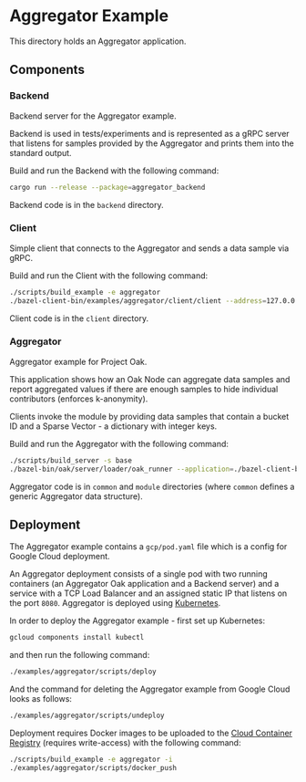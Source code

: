 # Aggregator Example

This directory holds an Aggregator application.

## Components

### Backend

Backend server for the Aggregator example.

Backend is used in tests/experiments and is represented as a gRPC server that
listens for samples provided by the Aggregator and prints them into the standard
output.

Build and run the Backend with the following command:

```bash
cargo run --release --package=aggregator_backend
```

Backend code is in the `backend` directory.

### Client

Simple client that connects to the Aggregator and sends a data sample via gRPC.

Build and run the Client with the following command:

```bash
./scripts/build_example -e aggregator
./bazel-client-bin/examples/aggregator/client/client --address=127.0.0.1:8080 --bucket=test --data=1:10,2:20,3:30
```

Client code is in the `client` directory.

### Aggregator

Aggregator example for Project Oak.

This application shows how an Oak Node can aggregate data samples and report
aggregated values if there are enough samples to hide individual contributors
(enforces k-anonymity).

Clients invoke the module by providing data samples that contain a bucket ID and
a Sparse Vector - a dictionary with integer keys.

Build and run the Aggregator with the following command:

```bash
./scripts/build_server -s base
./bazel-bin/oak/server/loader/oak_runner --application=./bazel-client-bin/examples/aggregator/config/config.bin
```

Aggregator code is in `common` and `module` directories (where `common` defines
a generic Aggregator data structure).

## Deployment

The Aggregator example contains a `gcp/pod.yaml` file which is a config for
Google Cloud deployment.

An Aggregator deployment consists of a single pod with two running containers
(an Aggregator Oak application and a Backend server) and a service with a TCP
Load Balancer and an assigned static IP that listens on the port `8080`.
Aggregator is deployed using [Kubernetes](https://kubernetes.io/).

In order to deploy the Aggregator example - first set up Kubernetes:

```bash
gcloud components install kubectl
```

and then run the following command:

```bash
./examples/aggregator/scripts/deploy
```

And the command for deleting the Aggregator example from Google Cloud looks as
follows:

```bash
./examples/aggregator/scripts/undeploy
```

Deployment requires Docker images to be uploaded to the
[Cloud Container Registry](gcr.io/oak-ci/) (requires write-access) with the
following command:

```bash
./scripts/build_example -e aggregator -i
./examples/aggregator/scripts/docker_push
```
